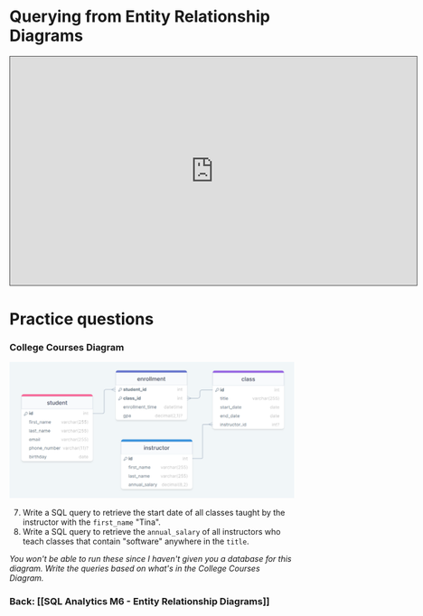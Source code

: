 # Querying from Entity Relationship Diagrams

<iframe src="https://egator.hosted.panopto.com/Panopto/Pages/Embed.aspx?id=1b0c0429-8f12-4f00-928d-b1160003d851&autoplay=false&offerviewer=true&showtitle=true&showbrand=true&captions=false&interactivity=all" height="405" width="720" style="border: 1px solid #464646;" allowfullscreen allow="autoplay" aria-label="Panopto Embedded Video Player"></iframe>

# Practice questions

### College Courses Diagram
<img src="https://raw.githubusercontent.com/kellerflint/Class-Intro-SQL/hugo/content/SQL-Files/Images/college_courses_erd.png">

7. Write a SQL query to retrieve the start date of all classes taught by the instructor with the `first_name` "Tina".
8. Write a SQL query to retrieve the `annual_salary` of all instructors who teach classes that contain "software" anywhere in the `title`.

*You won't be able to run these since I haven't given you a database for this diagram. Write the queries based on what's in the College Courses Diagram.*

### Back: [[SQL Analytics M6 - Entity Relationship Diagrams]]
